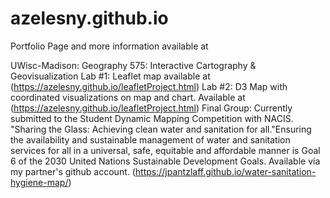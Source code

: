 # azelesny.github.io

Portfolio Page and more information available at 

UWisc-Madison: Geography 575: Interactive Cartography & Geovisualization
Lab #1: Leaflet map available at (https://azelesny.github.io/leafletProject.html) 
Lab #2: D3 Map with coordinated visualizations on map and chart. Available at (https://azelesny.github.io/leafletProject.html)
Final Group: Currently submitted to the Student Dynamic Mapping Competition with NACIS. "Sharing the Glass: Achieving clean water and sanitation for all."Ensuring the availability and sustainable management of water and sanitation services for all in a universal, safe, equitable and affordable manner is Goal 6 of the 2030 United Nations Sustainable Development Goals. Available via my partner's github account. (https://jpantzlaff.github.io/water-sanitation-hygiene-map/)
